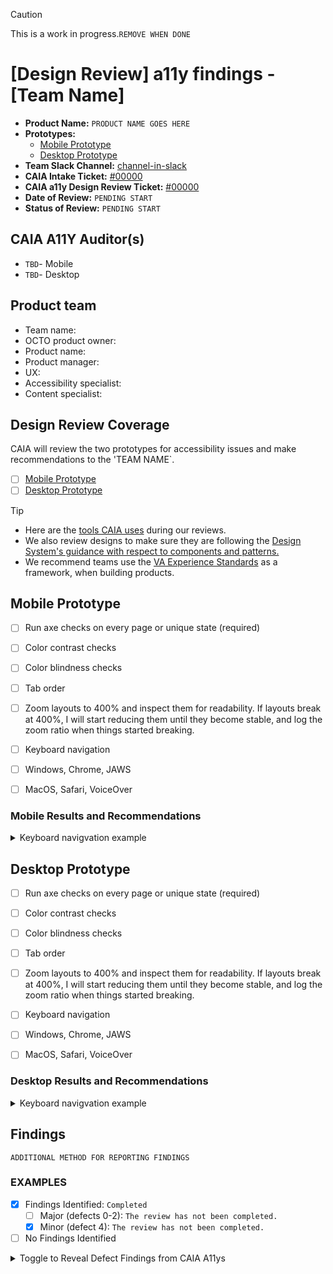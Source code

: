 > [!CAUTION]
> This is a work in progress.`REMOVE WHEN DONE`

# [Design Review] a11y findings -  [Team Name]
- **Product Name:** `PRODUCT NAME GOES HERE` 
- **Prototypes:**
    - [Mobile Prototype](link)
    - [Desktop Prototype](link)
- **Team Slack Channel:** [channel-in-slack](link) 
- **CAIA Intake Ticket:** [#00000](Link)
- **CAIA a11y Design Review Ticket:** [#00000](Link)
- **Date of Review:** `PENDING START`
- **Status of Review:** `PENDING START`

## CAIA A11Y Auditor(s)
- `TBD`- Mobile
- `TBD`- Desktop

## Product team
- Team name: 
- OCTO product owner: 
- Product name: 
- Product manager:
- UX:
- Accessibility specialist:
- Content specialist:

## Design Review Coverage 

CAIA will review the two prototypes for accessibility issues and make recommendations to the 'TEAM NAME`. 

- [ ] [Mobile Prototype](LINK)
- [ ] [Desktop Prototype](LINK)

 > [!TIP]
> - Here are the [tools CAIA uses](https://github.com/department-of-veterans-affairs/va.gov-team/blob/2e5a0a08bd51ae3258de4c9f37754f907e938586/teams/CAIA/accessibility/tools-we-use.md#tools-we-use) during our reviews.
> - We also review designs to make sure they are following the [Design System's guidance with respect to components and patterns.](https://design.va.gov)
> - We recommend teams use the [VA Experience Standards](https://design.va.gov/about/experience-standards/) as a framework, when building products. 
 

## Mobile Prototype
 
- [ ] Run axe checks on every page or unique state (required)
- [ ] Color contrast checks
- [ ] Color blindness checks
- [ ] Tab order
- [ ] Zoom layouts to 400% and inspect them for readability. If layouts break at 400%, I will start reducing them until they become stable, and log the zoom ratio when things started breaking.
- [ ] Keyboard navigation
- [ ] Windows, Chrome, JAWS
- [ ] MacOS, Safari, VoiceOver


### Mobile Results and Recommendations

<details><summary>Keyboard navigvation example </summary>
 
#### Keyboard navigation example
`If there are` focus issues while tabbing using a keyboard:
- **Page** `NA`
   - Finding
   - Finding
   - **Recommendation(s):** `NA`
- **Page** `NA`
   - Finding
   - Finding
   - **Recommendation(s):** `NA`
</details>

## Desktop Prototype
 
- [ ] Run axe checks on every page or unique state (required)
- [ ] Color contrast checks
- [ ] Color blindness checks
- [ ] Tab order
- [ ] Zoom layouts to 400% and inspect them for readability. If layouts break at 400%, I will start reducing them until they become stable, and log the zoom ratio when things started breaking.
- [ ] Keyboard navigation
- [ ] Windows, Chrome, JAWS
- [ ] MacOS, Safari, VoiceOver


### Desktop Results and Recommendations

<details><summary>Keyboard navigvation example </summary>
 
#### Keyboard navigation example
`If there are` focus issues while tabbing using a keyboard:
- **Page** `NA`
   - Finding
   - Finding
   - **Recommendation(s):** `NA`
- **Page** `NA`
   - Finding
   - Finding
   - **Recommendation(s):** `NA`
</details>

## Findings

`ADDITIONAL METHOD FOR REPORTING FINDINGS`

### EXAMPLES
- [x] Findings Identified: `Completed`
    - [ ] Major (defects 0-2): `The review has not been completed. `
    - [x] Minor (defect 4): `The review has not been completed. `
- [ ] No Findings Identified

<details><summary>Toggle to Reveal Defect Findings from CAIA A11ys</summary>


### Major (defects 0-2)
`Review completed. No major findings`

### Minor (defect 4) Best Practices and Considerations 

In depth review. These findings have not been advised during our sync with Benefits and Claims team

#### Step 2 (SK) 

![B0593EEF-8541-4259-8215-FCFAEE075CF7](https://github.com/department-of-veterans-affairs/va.gov-team/assets/102324990/db80fc07-0bd2-4063-b543-9499add1b564)

￼

Why is this screenshot of the actual form here? 
Visual users may potentially think they can interact with this.


#### Step 2 (SK) - Set Focus
￼
![A164DBE0-EF63-4F0D-B208-B09B509579D0](https://github.com/department-of-veterans-affairs/va.gov-team/assets/102324990/9fcb13c3-f3a2-47cb-8a01-90c51a36c586)

If focus isn't set to text in alert, focus would go directly to the link in the alert after tabbing out of "year" input field. To ensure that the alert component is not skipped by screen reader users after tabbing out of the date input field, we can set focus to the alert using JavaScript. 

* Add an `id` to your alert component to make it easier to target with JavaScript, e.g., `<div id="alertComponent" role="alert">Your alert message</div>`.

* Use JavaScript to set focus to the alert component after the user leaves the date input field:

```javascript
const dateInput = document.getElementById('yourDateInput'); // Replace with your actual date input element
const alertComponent = document.getElementById('alertComponent'); // Replace with the actual ID of your alert component

dateInput.addEventListener('blur', function () {
  alertComponent.focus();
});
```

This code listens for the "blur" event on the date input field and then sets focus to the alert component. This ensures that when the user tabs out of the date input, the alert component will be the next element in focus, making it accessible to screen reader users.

Make sure to replace `'yourDateInput'` and `'alertComponent'` with the actual IDs or element references for your specific input field and alert component.

#### Step 4 (SK) - Inline Error Message
![0C161ECF-476B-4071-8251-B0E96821F69B](https://github.com/department-of-veterans-affairs/va.gov-team/assets/102324990/b1fc3f05-015b-41af-a4dc-465f1131dae4)

Long inline error messages can be verbose for screen reader users, potentially making it challenging to quickly understand and address the issue. Does it need to repeat the entire question? Can we do something like “select at least one option?” Open to discuss 


￼
#### Step 1 (Jamie) - Progess Bar

 ![Image 11-13-23 at 12 48 PM](https://github.com/department-of-veterans-affairs/va.gov-team/assets/102324990/6ce1f6ef-acbb-41fe-afe7-ec3e01326ac9)

Progress bar isn’t correct (should only be 1 blue bar)


#### Step 3.3 (Jamie) - Conditional Logic

I think that conditional should be on a new page? it’s a LOT of fields to add. one page for “did the veteran serve under another name?” then if yes, another page for “what other name did they serve under?”

![Image 11-13-23 at 12 49 PM](https://github.com/department-of-veterans-affairs/va.gov-team/assets/102324990/a3709941-e413-4ce9-88b4-22a0f3e00ce3)

￼


#### Step 4.5 (Jamie) - Conditional Logic

Do those conditionals need to be on their own pages too? Or do we just make sure they are very careful about having the SR announce them?

![Image 11-13-23 at 12 49 PM](https://github.com/department-of-veterans-affairs/va.gov-team/assets/102324990/d5ed540c-a189-4f7a-9c9f-9312b01afe74)

#### Step 6 (Jamie) - Clear and Concise Headers 

 Call it “review and submit,” or put those two actions on two pages or maybe it should be “review”, next, “sign and submit” something to make it clear what action you’re actually taking.


![99A4F022-0039-435D-AAC4-185B9040F868](https://github.com/department-of-veterans-affairs/va.gov-team/assets/102324990/118b3d4f-9e2a-4609-8a9e-b0651d2f0725)

</details>
